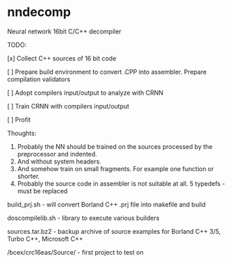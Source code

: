# nndecomp

Neural network 16bit C/C++ decompiler

TODO:

[x] Collect C++ sources of 16 bit code

[ ] Prepare build environment to convert .CPP into assembler. Prepare compilation validators

[ ] Adopt compilers input/output to analyze with CRNN

[ ] Train CRNN with compilers input/output

[ ] Profit

Thoughts:
1. Probably the NN should be trained on the sources processed by the preprocessor and indented.
2. And without system headers.
3. And somehow train on small fragments. For example one function or shorter.
4. Probably the source code in assembler is not suitable at all.
5 typedefs - must be replaced

build_prj.sh - will convert Borland C++ .prj file into makefile and build

doscompilelib.sh - library to execute various builders

sources.tar.bz2 - backup archive of source examples for Borland C++ 3/5, Turbo C++, Microsoft C++

/bcex/crc16eas/Source/ - first project to test on



